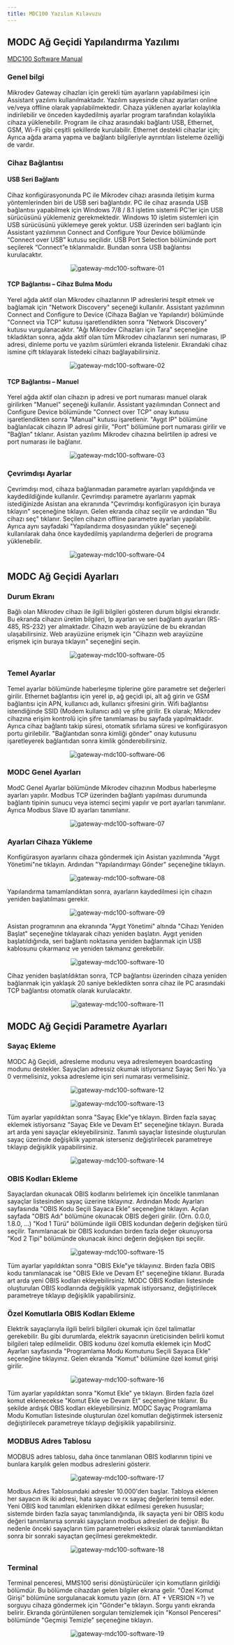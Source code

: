 ```yaml
---
title: MDC100 Yazılım Kılavuzu
---
```


## MODC Ağ Geçidi Yapılandırma Yazılımı

[MDC100 Software Manual](https://www.mikrodev.com/en/docs/DlmsModbusGateway/software_manual/MIKRODEV_SM_MDC100_EN.pdf)

### Genel bilgi

Mikrodev Gateway cihazları için gerekli tüm ayarların yapılabilmesi için Assistant yazılımı kullanılmaktadır. Yazılım sayesinde cihaz ayarları online ve/veya offline olarak yapılabilmektedir. Cihaza yüklenen ayarlar kolaylıkla indirilebilir ve önceden kaydedilmiş ayarlar program tarafından kolaylıkla cihaza yüklenebilir. Program ile cihaz arasındaki bağlantı USB, Ethernet, GSM, Wi-Fi gibi çeşitli şekillerde kurulabilir. Ethernet destekli cihazlar için; Ayrıca ağda arama yapma ve bağlantı bilgileriyle ayrıntıları listeleme özelliği de vardır.

### Cihaz Bağlantısı

#### USB Seri Bağlantı

Cihaz konfigürasyonunda PC ile Mikrodev cihazı arasında iletişim kurma yöntemlerinden biri de USB seri bağlantıdır. PC ile cihaz arasında USB bağlantısı yapabilmek için Windows 7/8 / 8.1 işletim sistemli PC'ler için USB sürücüsünü yüklemeniz gerekmektedir. Windows 10 işletim sistemleri için USB sürücüsünü yüklemeye gerek yoktur. USB üzerinden seri bağlantı için Assistant yazılımının Connect and Configure Your Device bölümünde “Connect over USB” kutusu seçilidir. USB Port Selection bölümünde port seçilerek “Connect”e tıklanmalıdır.
Bundan sonra USB bağlantısı kurulacaktır.

<center>

![gateway-mdc100-software-01](/img/gateway-mdc100-software-01.png)

</center>

#### TCP Bağlantısı – Cihaz Bulma Modu

Yerel ağda aktif olan Mikrodev cihazlarının IP adreslerini tespit etmek ve bağlamak için "Network Discovery" seçeneği kullanılır. Assistant yazılımının Connect and Configure to Device (Cihaza Bağlan ve Yapılandır) bölümünde "Connect via TCP" kutusu işaretlendikten sonra "Network Discovery" kutusu vurgulanacaktır. "Ağı Mikrodev Cihazları için Tara" seçeneğine tıkladıktan sonra, ağda aktif olan tüm Mikrodev cihazlarının seri numarası, IP adresi, dinleme portu ve yazılım sürümleri ekranda listelenir. Ekrandaki cihaz ismine çift tıklayarak listedeki cihazı bağlayabilirsiniz.
<center>

![gateway-mdc100-software-02](/img/gateway-mdc100-software-02.png)

</center>

#### TCP Bağlantısı – Manuel

Yerel ağda aktif olan cihazın ip adresi ve port numarası manuel olarak girilirken "Manuel" seçeneği kullanılır. Assistant yazılımından Connect and Configure Device bölümünde "Connect over TCP" onay kutusu işaretlendikten sonra "Manual" kutusu işaretlenir. "Aygıt IP" bölümüne bağlanılacak cihazın IP adresi girilir, "Port" bölümüne port numarası girilir ve "Bağlan" tıklanır. Asistan yazılımı Mikrodev cihazına belirtilen ip adresi ve port numarası ile bağlanır.

<center>

![gateway-mdc100-software-03](/img/gateway-mdc100-software-03.png)

</center>

### Çevrimdışı Ayarlar

Çevrimdışı mod, cihaza bağlanmadan parametre ayarları yapıldığında ve kaydedildiğinde kullanılır. Çevrimdışı parametre ayarlarını yapmak istediğinizde Asistan ana ekranında "Çevrimdışı konfigürasyon için buraya tıklayın" seçeneğine tıklayın. Gelen ekranda cihaz seçilir ve ardından "Bu cihazı seç" tıklanır. Seçilen cihazın offline parametre ayarları yapılabilir. Ayrıca aynı sayfadaki "Yapılandırma dosyasından yükle" seçeneği kullanılarak daha önce kaydedilmiş yapılandırma değerleri de programa yüklenebilir.

<center>

![gateway-mdc100-software-04](/img/gateway-mdc100-software-04.png)

</center>

## MODC Ağ Geçidi Ayarları

### Durum Ekranı

Bağlı olan Mikrodev cihazı ile ilgili bilgileri gösteren durum bilgisi ekranıdır. Bu ekranda cihazın üretim bilgileri, Ip ayarları ve seri bağlantı ayarları (RS-485, RS-232) yer almaktadır. Cihazın web arayüzüne de bu ekrandan ulaşabilirsiniz. Web arayüzüne erişmek için "Cihazın web arayüzüne erişmek için buraya tıklayın" seçeneğini seçin.

<center>

![gateway-mdc100-software-05](/img/gateway-mdc100-software-05.png)

</center>

### Temel Ayarlar

Temel ayarlar bölümünde haberleşme tiplerine göre parametre set değerleri girilir. Ethernet bağlantısı için yerel ip, ağ geçidi ipi, alt ağ girin ve GSM bağlantısı için APN, kullanıcı adı, kullanıcı şifresini girin. Wifi bağlantısı istendiğinde SSID (Modem kullanıcı adı) ve şifre girilir. Ek olarak; Mikrodev cihazına erişim kontrolü için şifre tanımlaması bu sayfada yapılmaktadır. Ayrıca cihaz bağlantı takip süresi, otomatik sıfırlama süresi ve konfigürasyon portu girilebilir. "Bağlantıdan sonra kimliği gönder" onay kutusunu işaretleyerek bağlantıdan sonra kimlik gönderebilirsiniz.

<center>

![gateway-mdc100-software-06](/img/gateway-mdc100-software-06.png)

</center>

### MODC Genel Ayarları

ModC Genel Ayarlar bölümünde Mikrodev cihazının Modbus haberleşme ayarları yapılır. Modbus TCP üzerinden bağlantı yapılması durumunda bağlantı tipinin sunucu veya istemci seçimi yapılır ve port ayarları tanımlanır. Ayrıca Modbus Slave ID ayarları tanımlanır.

<center>

![gateway-mdc100-software-07](/img/gateway-mdc100-software-07.png)

</center>

### Ayarları Cihaza Yükleme

Konfigürasyon ayarlarını cihaza göndermek için Asistan yazılımında "Aygıt Yönetimi"ne tıklayın. Ardından "Yapılandırmayı Gönder" seçeneğine tıklayın.

<center>

![gateway-mdc100-software-08](/img/gateway-mdc100-software-08.png)

</center>

Yapılandırma tamamlandıktan sonra, ayarların kaydedilmesi için cihazın yeniden başlatılması gerekir.

<center>

![gateway-mdc100-software-09](/img/gateway-mdc100-software-09.png)

</center>

Asistan programının ana ekranında "Aygıt Yönetimi" altında "Cihazı Yeniden Başlat" seçeneğine tıklayarak cihazı yeniden başlatın. Aygıt yeniden başlatıldığında, seri bağlantı noktasına yeniden bağlanmak için USB kablosunu çıkarmanız ve yeniden takmanız gerekebilir.

<center>

![gateway-mdc100-software-10](/img/gateway-mdc100-software-10.png)

</center>

Cihaz yeniden başlatıldıktan sonra, TCP bağlantısı üzerinden cihaza yeniden bağlanmak için yaklaşık 20 saniye bekledikten sonra cihaz ile PC arasındaki TCP bağlantısı otomatik olarak kurulacaktır.

<center>

![gateway-mdc100-software-11](/img/gateway-mdc100-software-11.png)

</center>

## MODC Ağ Geçidi Parametre Ayarları

### Sayaç Ekleme

MODC Ağ Geçidi, adresleme modunu veya adreslemeyen boardcasting modunu destekler. Sayaçları adressiz okumak istiyorsanız Sayaç Seri No.'ya 0 vermelisiniz, yoksa adresleme için seri numarası vermelisiniz.

<center>

![gateway-mdc100-software-12](/img/gateway-mdc100-software-12.png)

</center>

<center>

![gateway-mdc100-software-13](/img/gateway-mdc100-software-13.png)

</center>

Tüm ayarlar yapıldıktan sonra "Sayaç Ekle"ye tıklayın. Birden fazla sayaç eklemek istiyorsanız "Sayaç Ekle ve Devam Et" seçeneğine tıklayın. Burada art arda yeni sayaçlar ekleyebilirsiniz. Tanımlı sayaçlar listesinde oluşturulan sayaç üzerinde değişiklik yapmak isterseniz değiştirilecek parametreye tıklayıp değişiklik yapabilirsiniz.

<center>

![gateway-mdc100-software-14](/img/gateway-mdc100-software-14.png)

</center>

### OBIS Kodları Ekleme

Sayaçlardan okunacak OBIS kodlarını belirlemek için öncelikle tanımlanan sayaçlar listesinden sayaç üzerine tıklayınız. Ardından Modc Ayarları sayfasında "OBIS Kodu Seçili Sayaca Ekle" seçeneğine tıklayın. Açılan sayfada "OBIS Adı" bölümüne okunacak OBIS değeri girilir. (Örn. 0.0.0, 1.8.0, ...) "Kod 1 Türü" bölümünde ilgili OBIS kodundan değerin değişken türü seçilir. Tanımlanacak bir OBIS kodundan birden fazla değer okunuyorsa "Kod 2 Tipi" bölümünde okunacak ikinci değerin değişken tipi seçilir.

<center>

![gateway-mdc100-software-15](/img/gateway-mdc100-software-15.png)

</center>

Tüm ayarlar yapıldıktan sonra "OBIS Ekle"ye tıklayınız. Birden fazla OBIS kodu tanımlanacak ise "OBIS Ekle ve Devam Et" seçeneğine tıklanır. Burada art arda yeni OBIS kodları ekleyebilirsiniz. MODC OBIS Kodları listesinde oluşturulan OBIS kodlarında değişiklik yapmak istiyorsanız, değiştirilecek parametreye tıklayıp değişiklik yapabilirsiniz.

### Özel Komutlarla OBIS Kodları Ekleme

Elektrik sayaçlarıyla ilgili belirli bilgileri okumak için özel talimatlar gerekebilir. Bu gibi durumlarda, elektrik sayacının üreticisinden belirli komut bilgileri talep edilmelidir. OBIS kodunu özel komutla eklemek için ModC Ayarları sayfasında "Programlama Modu Komutunu Seçili Sayaca Ekle" seçeneğine tıklayınız. Gelen ekranda "Komut" bölümüne özel komut girişi girilir.

<center>

![gateway-mdc100-software-16](/img/gateway-mdc100-software-16.png)

</center>

Tüm ayarlar yapıldıktan sonra "Komut Ekle" ye tıklayın. Birden fazla özel komut eklenecekse "Komut Ekle ve Devam Et" seçeneğine tıklanır. Bu şekilde ardışık OBIS kodları ekleyebilirsiniz. MODC Sayaç Programlama Modu Komutları listesinde oluşturulan özel komutları değiştirmek isterseniz değiştirilecek parametreye tıklayıp değişiklik yapabilirsiniz.

### MODBUS Adres Tablosu

MODBUS adres tablosu, daha önce tanımlanan OBIS kodlarının tipini ve bunlara karşılık gelen modbus adreslerini gösterir.

<center>

![gateway-mdc100-software-17](/img/gateway-mdc100-software-17.png)

</center>

Modbus Adres Tablosundaki adresler 10.000'den başlar. Tabloya eklenen her sayacın ilk iki adresi, hata sayacı ve rx sayaç değerlerini temsil eder. Yeni OBIS kod tanımları eklenirken dikkat edilmesi gereken hususlar; sistemde birden fazla sayaç tanımlandığında, ilk sayaçta yeni bir OBIS kodu değeri tanımlanırsa sonraki sayaçların modbus adresleri de değişir. Bu nedenle önceki sayaçların tüm parametreleri eksiksiz olarak tanımlandıktan sonra bir sonraki sayaçtan geçilmesi gerekmektedir.

<center>

![gateway-mdc100-software-18](/img/gateway-mdc100-software-18.png)

</center>

### Terminal

Terminal penceresi, MMS100 serisi dönüştürücüler için komutların girildiği bölümdür. Bu bölümde cihazdan gelen bilgiler ekrana gelir. "Özel Komut Girişi" bölümüne sorgulanacak komutu yazın (örn. AT + VERSION =?) ve sorguyu cihaza göndermek için "Gönder"e tıklayın. Sorgu yanıtı ekranda belirir. Ekranda görüntülenen sorguları temizlemek için "Konsol Penceresi" bölümünde "Geçmişi Temizle" seçeneğine tıklayın.

<center>

![gateway-mdc100-software-19](/img/gateway-mdc100-software-19.png)

</center>